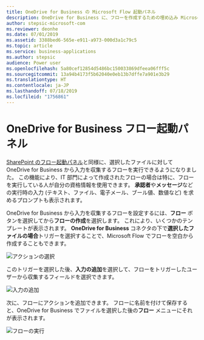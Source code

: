 ```yaml
---
title: OneDrive for Business の Microsoft Flow 起動パネル
description: OneDrive for Business に、フローを作成するための埋め込み Microsoft Flow エクスペリエンスが備わります
author: stepsic-microsoft-com
ms.reviewer: deonhe
ms.date: 07/01/2019
ms.assetid: 3388bed6-565e-e911-a973-000d3a1c79c5
ms.topic: article
ms.service: business-applications
ms.author: stepsic
audience: Power user
ms.openlocfilehash: 5a80cef12854d5486bc150033869dfeea06fff5c
ms.sourcegitcommit: 13a94b4173f5b62040e0eb13b7dffe7a901e3b29
ms.translationtype: HT
ms.contentlocale: ja-JP
ms.lasthandoff: 07/18/2019
ms.locfileid: "1756861"
---
```

# <a name="onedrive-for-business-flow-launch-panel"></a>OneDrive for Business フロー起動パネル

[SharePoint のフロー起動パネル](https://flow.microsoft.com/blog/introducing-flow-launch-panel-in-sharepoint-lists-and-libraries/)と同様に、選択したファイルに対して OneDrive for Business から入力を収集するフローを実行できるようになりました。 この機能により、IT 部門によって作成されたフローの場合は特に、フローを実行している人が自分の資格情報を使用できます。 **承認者**や**メッセージ**などの実行時の入力 (テキスト、ファイル、電子メール、ブール値、数値など) を求めるプロンプトも表示されます。

OneDrive for Business から入力を収集するフローを設定するには、**フロー** ボタンを選択してから**フローの作成**を選択します。 これにより、いくつかのテンプレートが表示されます。 **OneDrive for Business** コネクタの下で**選択したファイルの場合**トリガーを選択することで、Microsoft Flow でフローを空白から作成することもできます。

![アクションの選択](media/onedrive-selection-1.png)

このトリガーを選択した後、**入力の追加**を選択して、フローをトリガーしたユーザーから収集するフィールドを選択できます。

![入力の追加](media/onedrive-selection-2.png)

次に、フローにアクションを追加できます。 フローに名前を付けて保存すると、OneDrive for Business でファイルを選択した後の**フロー** メニューにそれが表示されます。

![フローの実行](media/onedrive-selection-3.png)


